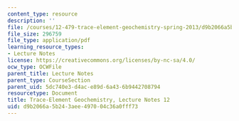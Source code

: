 ```yaml
---
content_type: resource
description: ''
file: /courses/12-479-trace-element-geochemistry-spring-2013/d9b2066a5b243aee497004c36a0fff73_MIT12_479S13_lec12.pdf
file_size: 296759
file_type: application/pdf
learning_resource_types:
- Lecture Notes
license: https://creativecommons.org/licenses/by-nc-sa/4.0/
ocw_type: OCWFile
parent_title: Lecture Notes
parent_type: CourseSection
parent_uid: 5dc740e3-d4ac-e89d-6a43-6b9442708794
resourcetype: Document
title: Trace-Element Geochemistry, Lecture Notes 12
uid: d9b2066a-5b24-3aee-4970-04c36a0fff73
---
```

